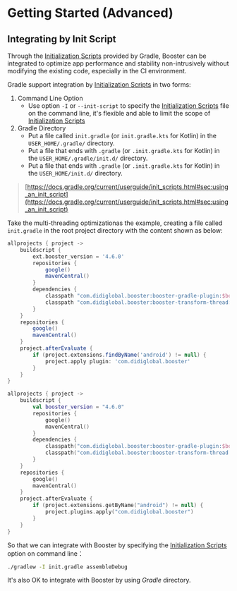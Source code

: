 # Getting Started (Advanced)

## Integrating by Init Script

Through the [Initialization Scripts](https://docs.gradle.org/current/userguide/init_scripts.html) provided by Gradle, Booster can be integrated to optimize app performance and stability non-intrusively without modifying the existing code, especially in the CI environment.

Gradle support integration by [Initialization Scripts](https://docs.gradle.org/current/userguide/init_scripts.html) in two forms:

1. Command Line Option
    - Use option `-I` or `--init-script` to specify the [Initialization Scripts](https://docs.gradle.org/current/userguide/init_scripts.html) file on the command line, it's flexible and able to limit the scope of [Initialization Scripts](https://docs.gradle.org/current/userguide/init_scripts.html)
1. Gradle Directory
    - Put a file called `init.gradle` (or `init.gradle.kts` for Kotlin) in the `USER_HOME/.gradle/` directory.
    - Put a file that ends with `.gradle` (or `.init.gradle.kts` for Kotlin) in the `USER_HOME/.gradle/init.d/` directory.
    - Put a file that ends with `.gradle` (or `.init.gradle.kts` for Kotlin) in the `USER_HOME/init.d/` directory.

> [https://docs.gradle.org/current/userguide/init_scripts.html#sec:using_an_init_script](https://docs.gradle.org/current/userguide/init_scripts.html#sec:using_an_init_script)

Take the multi-threading optimizationas the example, creating a file called `init.gradle` in the root project directory with the content shown as below:


<CodeGroup>
  <CodeGroupItem title="Groovy" active>

```groovy
allprojects { project ->
    buildscript {
        ext.booster_version = '4.6.0'
        repositories {
            google()
            mavenCentral()
        }
        dependencies {
            classpath "com.didiglobal.booster:booster-gradle-plugin:$booster_version"
            classpath "com.didiglobal.booster:booster-transform-thread:$booster_version"
        }
    }
    repositories {
        google()
        mavenCentral()
    }
    project.afterEvaluate {
        if (project.extensions.findByName('android') != null) {
            project.apply plugin: 'com.didiglobal.booster'
        }
    }
}
```

  </CodeGroupItem>
  <CodeGroupItem title="Kotlin">

```kotlin
allprojects { project ->
    buildscript {
        val booster_version = "4.6.0"
        repositories {
            google()
            mavenCentral()
        }
        dependencies {
            classpath("com.didiglobal.booster:booster-gradle-plugin:$booster_version")
            classpath("com.didiglobal.booster:booster-transform-thread:$booster_version")
        }
    }
    repositories {
        google()
        mavenCentral()
    }
    project.afterEvaluate {
        if (project.extensions.getByName("android") != null) {
            project.plugins.apply("com.didiglobal.booster")
        }
    }
}
```

  </CodeGroupItem>
</CodeGroup>

So that we can integrate with Booster by specifying the [Initialization Scripts](https://docs.gradle.org/current/userguide/init_scripts.html) option on command line：

```bash
./gradlew -I init.gradle assembleDebug
```

It's also OK to integrate with Booster by using *Gradle* directory.
